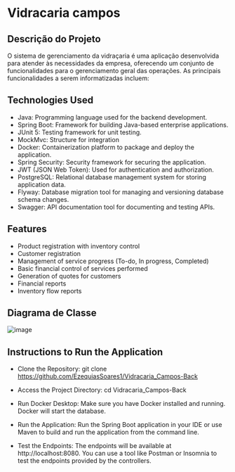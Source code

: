 
# Vidracaria campos

## Descrição do Projeto

O sistema de gerenciamento da vidraçaria é uma aplicação desenvolvida para atender às necessidades da empresa, oferecendo um conjunto de funcionalidades para o gerenciamento geral das operações. As principais funcionalidades a serem informatizadas incluem:

## Technologies Used
- Java: Programming language used for the backend development.
- Spring Boot: Framework for building Java-based enterprise applications.
- JUnit 5: Testing framework for unit testing.
- MockMvc: Structure for integration
- Docker: Containerization platform to package and deploy the application.
- Spring Security: Security framework for securing the application.
- JWT (JSON Web Token): Used for authentication and authorization.
- PostgreSQL: Relational database management system for storing application data.
- Flyway: Database migration tool for managing and versioning database schema changes.
- Swagger: API documentation tool for documenting and testing APIs.

## Features

- Product registration with inventory control
- Customer registration
- Management of service progress (To-do, In progress, Completed)
- Basic financial control of services performed
- Generation of quotes for customers
- Financial reports
- Inventory flow reports

## Diagrama de Classe

![image](https://github.com/EzequiasSoares1/Vidracaria_Campos-Back/assets/87997012/3cabb38c-5e43-45c2-b881-eaed91339afb)


## Instructions to Run the Application

- Clone the Repository: git clone https://github.com/EzequiasSoares1/Vidracaria_Campos-Back

- Access the Project Directory: cd Vidracaria_Campos-Back

- Run Docker Desktop: Make sure you have Docker installed and running. Docker will start the database.

- Run the Application: Run the Spring Boot application in your IDE or use Maven to build and run the application from the command line.

- Test the Endpoints: The endpoints will be available at http://localhost:8080. You can use a tool like Postman or Insomnia to test the endpoints provided by the controllers.

